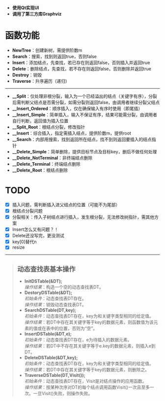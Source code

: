 + **使用Qt实现UI**
+ **调用了第三方库Graphviz**
# 函数功能
+ **NewTree**：创建新树，需提供阶数m
+ **Search**：搜索，找到则返回true，否则false
+ **Insert**：添加结点，先查找，若已存在则返回false，否则插入并返回true
+ **Delete**：删除结点，先查找，若不存在则返回false，否则删除并返回true
+ **Destroy**：销毁
+ **Traverse**：升序遍历（递归）
***
+ **__Split**：仅处理非根分裂，输入为一个已经溢出的结点（关键字有序），分裂后需判断父结点是否需分裂，如需分裂则返回false，由调用者继续分裂父结点
+ **__Insert_Ordered**：顺序插入，仅在确保输入有序时使用（即尾插）
+ **__Insert_Simple**：简单插入，输入不保证有序，结果可能需分裂，由调用者自行判断，返回值为插入位置
+ **__Split_Root**：根结点分裂，修改指针
+ **__Insert**：综合插入，指定需插入结点，提供阶数m，提供root
+ **__Search**：内部用搜索，找到返回所在结点，找不到则返回要插入的结点指针
+ **__Delete_Simple**：简单删除，提供目标节点及目标key，删后不做任何处理
+ **__Delete_NotTerminal**：非终端结点删除
+ **__Delete_Terminal**：终端结点删除
+ **__Delete_Root**：根结点删除
# TODO
+ [x] 插入问题，需判断插入进父结点的位置（可能不为尾部）
+ [x] 根结点分裂问题
+ [x] 分裂相关：传入子树结点进行插入，发生根分裂，无法修改树指针，需其他方案
+ [x] Insert怎么又有问题？！
+ [x] Delete还没写完，更没测试
+ [x] key[0]替代n
+ [x] resize
***
> ## 动态查找表基本操作
> + **InitDSTable(&DT);**  
>   *操作结果*：构造一个空的动态查找表DT。
> + **DestoryDSTable(&DT);**  
>   *初始条件*：动态查找表DT存在。  
>   *操作结果*：销毁动态查找表DT。
> + **SearchDSTable(DT,key);**  
>   *初始条件*：动态查找表DT存在，key为和关键字类型相同的给定值。  
>   *操作结果*：若DT中存在其关键字等于key的数据元素，则函数值为该元素的值或在表中的位置，否则为“空”。
> + **InsertDSTable(&DT,e);**  
>   *初始条件*：动态查找表DT存在，e为待插入的数据元素。  
>   *操作结果*：若DT中不存在其关键字等于e.key的数据元素，则插入e到DT。
> + **DeleteDSTable(&DT,key);**  
>   *初始条件*：动态查找表DT存在，key为和关键字类型相同的给定值。  
>   *操作结果*：若DT中存在其关键字等于key的数据元素，则删除之。
> + **TraverseDSTable(DT,Visit());**  
>   *初始条件*：动态查找表DT存在，Visit是对结点操作的应用函数。  
>   *操作结果*：按某种次序对DT的每个结点调用函数Visit()一次且至多一次。一旦Visit()失败，则操作失败。

